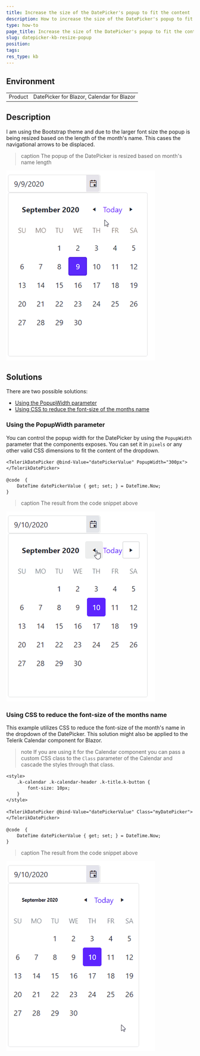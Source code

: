 ```yaml
---
title: Increase the size of the DatePicker's popup to fit the content
description: How to increase the size of the DatePicker's popup to fit the content
type: how-to
page_title: Increase the size of the DatePicker's popup to fit the content
slug: datepicker-kb-resize-popup
position:
tags:
res_type: kb
---
```


## Environment
<table>
	<tbody>
		<tr>
			<td>Product</td>
			<td>DatePicker for Blazor, Calendar for Blazor</td>
		</tr>
	</tbody>
</table>


## Description

I am using the Bootstrap theme and due to the larger font size the popup is being resized based on the length of the month's name. This cases the navigational arrows to be displaced.

>caption The popup of the DatePicker is resized based on month's name length

![DatePicker popup resizing gif](images/datepicker-popup-resizing-problematic-example.gif)


## Solutions

There are two possible solutions:

* [Using the PopupWidth parameter](#using-the-popupwidth-parameter)
* [Using CSS to reduce the font-size of the months name](#using-css-to-reduce-the-font--size-of-the-months-name)

### Using the PopupWidth parameter

You can control the popup width for the DatePicker by using the `PopupWidth` parameter that the components exposes. You can set it in `pixels` or any other valid CSS dimensions to fit the content of the dropdown.


````CSHTML
<TelerikDatePicker @bind-Value="datePickerValue" PopupWidth="300px"></TelerikDatePicker>

@code  {
    DateTime datePickerValue { get; set; } = DateTime.Now;
}
````

>caption The result from the code snippet above

![fit the content of the popup](images/datepicker-popup-resizing-fit-content-example.gif)

### Using CSS to reduce the font-size of the months name

This example utilizes CSS to reduce the font-size of the month's name in the dropdown of the DatePicker. This solution might also be applied to the Telerik Calendar component for Blazor. 

>note If you are using it for the Calendar component you can pass a custom CSS class to the `Class` parameter of the Calendar and cascade the styles through that class.

````CSHTML
<style>
    .k-calendar .k-calendar-header .k-title.k-button {
        font-size: 10px;
    }
</style>

<TelerikDatePicker @bind-Value="datePickerValue" Class="myDatePicker"></TelerikDatePicker>

@code  {
    DateTime datePickerValue { get; set; } = DateTime.Now;
}
````

>caption The result from the code snippet above

![fit the content of the popup using CSS](images/datepicker-popup-resizing-fit-content-css-example.gif)




